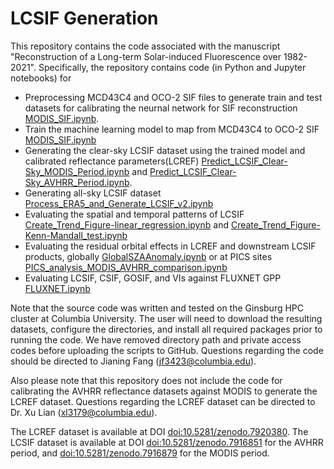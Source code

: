 # LCSIF Generation
This repository contains the code associated with the manuscript "Reconstruction of a Long-term Solar-induced Fluorescence over 1982-2021". Specifically, the repository contains code (in Python and Jupyter notebooks) for
- Preprocessing MCD43C4 and OCO-2 SIF files to generate train and test datasets for calibrating the neurnal network for SIF reconstruction [MODIS_SIF.ipynb](https://github.com/JianingFang/longterm_continous_sif/blob/main/FLUXNET.ipynb).
- Train the machine learning model to map from MCD43C4 to OCO-2 SIF [MODIS_SIF.ipynb](https://github.com/JianingFang/longterm_continous_sif/blob/main/FLUXNET.ipynb)
- Generating the clear-sky LCSIF dataset using the trained model and calibrated reflectance parameters(LCREF) [Predict_LCSIF_Clear-Sky_MODIS_Period.ipynb](https://github.com/JianingFang/longterm_continous_sif/blob/main/Predict_LCSIF_Clear-Sky_MODIS_Period.ipynb) and [Predict_LCSIF_Clear-Sky_AVHRR_Period.ipynb](https://github.com/JianingFang/longterm_continous_sif/blob/main/Predict_LCSIF_Clear-Sky_AVHRR_Period.ipynb).
- Generating all-sky LCSIF dataset [Process_ERA5_and_Generate_LCSIF_v2.ipynb](https://github.com/JianingFang/longterm_continous_sif/blob/main/Process_ERA5_and_Generate_LCSIF_v2.ipynb)
- Evaluating the spatial and temporal patterns of LCSIF [Create_Trend_Figure-linear_regression.ipynb](https://github.com/JianingFang/longterm_continous_sif/blob/main/Create_Trend_Figure-linear_regression.ipynb) and [Create_Trend_Figure-Kenn-Mandall_test.ipynb](https://github.com/JianingFang/longterm_continous_sif/blob/main/Create_Trend_Figure-Kenn-Mandall_test.ipynb)
- Evaluating the residual orbital effects in LCREF and downstream LCSIF products, globally [GlobalSZAAnomaly.ipynb](https://github.com/JianingFang/longterm_continous_sif/blob/main/GlobalSZAAnomaly.ipynb) or at PICS sites [PICS_analysis_MODIS_AVHRR_comparison.ipynb](https://github.com/JianingFang/longterm_continous_sif/blob/main/PICS_analysis_MODIS_AVHRR_comparison.ipynb)
- Evaluating LCSIF, CSIF, GOSIF, and VIs against FLUXNET GPP [FLUXNET.ipynb](https://github.com/JianingFang/longterm_continous_sif/blob/main/FLUXNET.ipynb)

Note that the source code was written and tested on the Ginsburg HPC cluster at Columbia University. The user will need to download the resulting datasets, configure the directories, and install all required packages prior to running the code. We have removed directory path and private access codes before uploading the scripts to GitHub. Questions regarding the code should be directed to Jianing Fang (jf3423@columbia.edu).

Also please note that this repository does not include the code for calibrating the AVHRR reflectance datasets against MODIS to generate the LCREF dataset. Questions regarding the LCREF dataset can be directed to Dr. Xu Lian (xl3179@columbia.edu).

The LCREF dataset is available at DOI [doi:10.5281/zenodo.7920380](https://doi.org/10.5281/zenodo.7920380).
The LCSIF dataset is available at DOI [doi:10.5281/zenodo.7916851](https://doi.org/10.5281/zenodo.7916851) for the AVHRR period, and [doi:10.5281/zenodo.7916879](https://doi.org/10.5281/zenodo.7916879) for the MODIS period.


